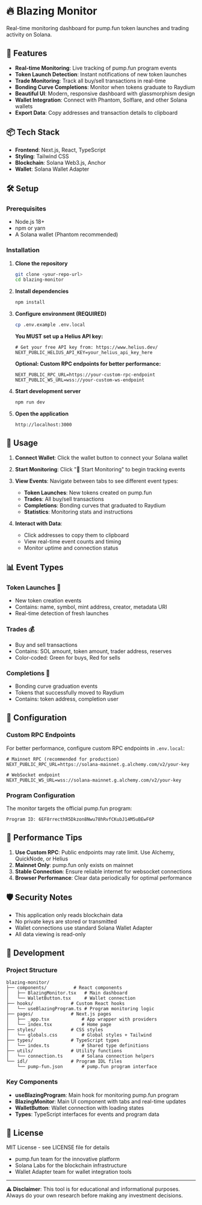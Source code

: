 # 🔥 Blazing Monitor

Real-time monitoring dashboard for pump.fun token launches and trading activity on Solana.

## 🚀 Features

- **Real-time Monitoring**: Live tracking of pump.fun program events
- **Token Launch Detection**: Instant notifications of new token launches
- **Trade Monitoring**: Track all buy/sell transactions in real-time
- **Bonding Curve Completions**: Monitor when tokens graduate to Raydium
- **Beautiful UI**: Modern, responsive dashboard with glassmorphism design
- **Wallet Integration**: Connect with Phantom, Solflare, and other Solana wallets
- **Export Data**: Copy addresses and transaction details to clipboard

## 📦 Tech Stack

- **Frontend**: Next.js, React, TypeScript
- **Styling**: Tailwind CSS
- **Blockchain**: Solana Web3.js, Anchor
- **Wallet**: Solana Wallet Adapter

## 🛠️ Setup

### Prerequisites

- Node.js 18+ 
- npm or yarn
- A Solana wallet (Phantom recommended)

### Installation

1. **Clone the repository**
   ```bash
   git clone <your-repo-url>
   cd blazing-monitor
   ```

2. **Install dependencies**
   ```bash
   npm install
   ```

3. **Configure environment (REQUIRED)**
   ```bash
   cp .env.example .env.local
   ```
   
   **You MUST set up a Helius API key:**
   ```env
   # Get your free API key from: https://www.helius.dev/
   NEXT_PUBLIC_HELIUS_API_KEY=your_helius_api_key_here
   ```
   
   **Optional: Custom RPC endpoints for better performance:**
   ```env
   NEXT_PUBLIC_RPC_URL=https://your-custom-rpc-endpoint
   NEXT_PUBLIC_WS_URL=wss://your-custom-ws-endpoint
   ```

4. **Start development server**
   ```bash
   npm run dev
   ```

5. **Open the application**
   ```
   http://localhost:3000
   ```

## 🎯 Usage

1. **Connect Wallet**: Click the wallet button to connect your Solana wallet
2. **Start Monitoring**: Click "🚀 Start Monitoring" to begin tracking events
3. **View Events**: Navigate between tabs to see different event types:
   - **Token Launches**: New tokens created on pump.fun
   - **Trades**: All buy/sell transactions
   - **Completions**: Bonding curves that graduated to Raydium
   - **Statistics**: Monitoring stats and instructions

4. **Interact with Data**:
   - Click addresses to copy them to clipboard
   - View real-time event counts and timing
   - Monitor uptime and connection status

## 📊 Event Types

### Token Launches 🚀
- New token creation events
- Contains: name, symbol, mint address, creator, metadata URI
- Real-time detection of fresh launches

### Trades 💰  
- Buy and sell transactions
- Contains: SOL amount, token amount, trader address, reserves
- Color-coded: Green for buys, Red for sells

### Completions 🎯
- Bonding curve graduation events  
- Tokens that successfully moved to Raydium
- Contains: token address, completion user

## 🔧 Configuration

### Custom RPC Endpoints

For better performance, configure custom RPC endpoints in `.env.local`:

```env
# Mainnet RPC (recommended for production)
NEXT_PUBLIC_RPC_URL=https://solana-mainnet.g.alchemy.com/v2/your-key

# WebSocket endpoint
NEXT_PUBLIC_WS_URL=wss://solana-mainnet.g.alchemy.com/v2/your-key
```

### Program Configuration

The monitor targets the official pump.fun program:
```
Program ID: 6EF8rrecthR5Dkzon8Nwu78hRvfCKubJ14M5uBEwF6P
```

## 🚦 Performance Tips

1. **Use Custom RPC**: Public endpoints may rate limit. Use Alchemy, QuickNode, or Helius
2. **Mainnet Only**: pump.fun only exists on mainnet
3. **Stable Connection**: Ensure reliable internet for websocket connections
4. **Browser Performance**: Clear data periodically for optimal performance

## 🛡️ Security Notes

- This application only reads blockchain data
- No private keys are stored or transmitted
- Wallet connections use standard Solana Wallet Adapter
- All data viewing is read-only

## 📝 Development

### Project Structure

```
blazing-monitor/
├── components/          # React components
│   ├── BlazingMonitor.tsx   # Main dashboard
│   └── WalletButton.tsx     # Wallet connection
├── hooks/              # Custom React hooks  
│   └── useBlazingProgram.ts # Program monitoring logic
├── pages/              # Next.js pages
│   ├── _app.tsx            # App wrapper with providers
│   └── index.tsx           # Home page
├── styles/             # CSS styles
│   └── globals.css         # Global styles + Tailwind
├── types/              # TypeScript types
│   └── index.ts            # Shared type definitions
├── utils/              # Utility functions
│   └── connection.ts       # Solana connection helpers
└── idl/                # Program IDL files
    └── pump-fun.json       # pump.fun program interface
```

### Key Components

- **useBlazingProgram**: Main hook for monitoring pump.fun program
- **BlazingMonitor**: Main UI component with tabs and real-time updates  
- **WalletButton**: Wallet connection with loading states
- **Types**: TypeScript interfaces for events and program data

## 📄 License

MIT License - see LICENSE file for details

- pump.fun team for the innovative platform
- Solana Labs for the blockchain infrastructure  
- Wallet Adapter team for wallet integration tools

---

**⚠️ Disclaimer**: This tool is for educational and informational purposes. Always do your own research before making any investment decisions. 